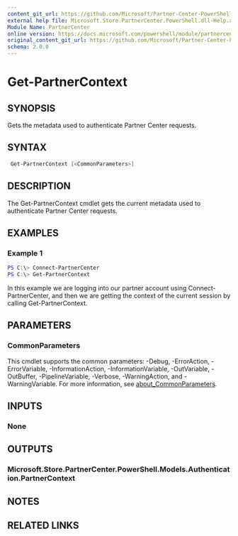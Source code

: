 ```yaml
---
content_git_url: https://github.com/Microsoft/Partner-Center-PowerShell/blob/master/docs/help/Get-PartnerContext.md
external help file: Microsoft.Store.PartnerCenter.PowerShell.dll-Help.xml
Module Name: PartnerCenter
online version: https://docs.microsoft.com/powershell/module/partnercenter/Get-PartnerContext
original_content_git_url: https://github.com/Microsoft/Partner-Center-PowerShell/blob/master/docs/help/Get-PartnerContext.md
schema: 2.0.0
---
```


# Get-PartnerContext

## SYNOPSIS
Gets the metadata used to authenticate Partner Center requests.

## SYNTAX

```powershell
 Get-PartnerContext [<CommonParameters>]
```

## DESCRIPTION
The Get-PartnerContext cmdlet gets the current metadata used to authenticate Partner Center requests.

## EXAMPLES

### Example 1
```powershell
PS C:\> Connect-PartnerCenter
PS C:\> Get-PartnerContext
```

In this example we are logging into our partner account using Connect-PartnerCenter, and then we are getting the context of the current session by calling Get-PartnerContext.

## PARAMETERS

### CommonParameters
This cmdlet supports the common parameters: -Debug, -ErrorAction, -ErrorVariable, -InformationAction, -InformationVariable, -OutVariable, -OutBuffer, -PipelineVariable, -Verbose, -WarningAction, and -WarningVariable. For more information, see [about_CommonParameters](http://go.microsoft.com/fwlink/?LinkID=113216).

## INPUTS

### None

## OUTPUTS

### Microsoft.Store.PartnerCenter.PowerShell.Models.Authentication.PartnerContext

## NOTES

## RELATED LINKS
